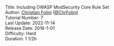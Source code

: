 Title: Including OWASP ModSecurity Core Rule Set  
Author: <a href="mailto:christian.folini@netnea.com">Christian Folini</a> (<a href="https://twitter.com/ChrFolini">@ChrFolini</a>)  
Tutorial Number: 7  
Last Update: 2022-11-14  
Release Date: 2016-1-01  
Difficulty: Hard  
Duration: 1 1/2h  
